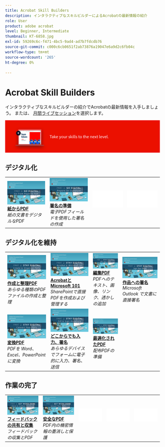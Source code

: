 ```yaml
---
title: Acrobat Skill Builders
description: インタラクティブなスキルビルダーによるAcrobatの最新情報の紹介
role: User
product: adobe acrobat
level: Beginner, Intermediate
thumbnail: KT-6858.jpg
exl-id: 59269c6c-f471-4bc5-9ad4-ad7b7fdcdb76
source-git-commit: c000c6cb0651f2ab73876a19047e6a9d2c6fb04c
workflow-type: tm+mt
source-wordcount: '265'
ht-degree: 0%

---
```


# Acrobat Skill Builders

インタラクティブなスキルビルダーの紹介でAcrobatの最新情報を入手しましょう。 または、 [月間ライブセッション](skill-builder-webinars.md)を選択します。

![Acrobat Skill Builder の画像](../assets/Hero-SkillBuilders.png)

## デジタル化

<table style="table-layout:fixed">
<tr>
  <td>
    <a href="https://doccloud.adobeconnect.com/paperpdf/" target="_blank">
      <img alt="紙からPDF" src="../assets/sb_papertopdf.png" />
    </a>
    <div>
    <a href="https://doccloud.adobeconnect.com/paperpdf/" target="_blank"><strong>紙からPDF</strong></a>
    </div>
    <em>紙の文書をデジタルなPDF</em>
    <br>
  </td>
  <td>
    <a href="https://doccloud.adobeconnect.com/skillbuilder-sigforms/" target="_blank">
      <img alt="紙からPDF" src="../assets/sb_prepareforsignature.png" />
    </a>
    <div>
    <a href="https://doccloud.adobeconnect.com/skillbuilder-sigforms/" target="_blank"><strong>署名の準備</strong></a>
    </div>
    <em>電子PDFフィールドを使用した署名の作成</em>
    <br>
  </td>
  <td>
    <img alt="スペーサー" src="../assets/Whitespacer.png" />
    <div>
    <br>
  </td>
  <td>
    <img alt="スペーサー" src="../assets/Whitespacer.png" />
    <div>
    <br>
  </td>
</tr>
</table>

## デジタル化を維持

<table style="table-layout:fixed">
<tr>
 <td>
    <a href="https://doccloud.adobeconnect.com/createpdfs/" target="_blank">
      <img alt="作成と整理PDF" src="../assets/sb_create.png" />
    </a>
    <div>
    <a href="https://doccloud.adobeconnect.com/createpdfs/" target="_blank"><strong>作成と整理PDF</strong></a>
    </div>
    <em>あらゆる種類のPDFファイルの作成と整理</em>
    <br>
  </td>
  <td>
    <a href="https://doccloud.adobeconnect.com/micro/" target="_blank">
      <img alt="AcrobatとMicrosoft 101" src="../assets/sb_microsoft.png" />
    </a>
    <div>
    <a href="https://doccloud.adobeconnect.com/micro/" target="_blank"><strong>AcrobatとMicrosoft 101</strong></a>
    </div>
    <em>SharePointで直接PDFを作成および管理する</em>
    <br>
  </td>
  <td>
    <a href="https://doccloud.adobeconnect.com/editpdf/" target="_blank">
      <img alt="編集PDF" src="../assets/sb_edit.png" />
    </a>
    <div>
    <a href="https://doccloud.adobeconnect.com/editpdf/" target="_blank"><strong>編集PDF</strong></a>
    </div>
    <em>PDFへのテキスト、画像、リンク、透かしの追加</em>
    <br>
  </td>
  <td>
    <a href="https://doccloud.adobeconnect.com/sign/" target="_blank">
      <img alt="作品への署名" src="../assets/sb_signed.png" />
    </a>
    <div>
    <a href="https://doccloud.adobeconnect.com/sign/" target="_blank"><strong>作品への署名</strong></a>
    </div>
    <em>Microsoft Outlook で文書に直接署名</em>
    <br>
  </td>
</tr>
<tr>
  <td>
    <a href="https://doccloud.adobeconnect.com/convertpdfs/" target="_blank">
      <img alt="変換PDF" src="../assets/sb_convert.png" />
    </a>
    <div>
    <a href="https://doccloud.adobeconnect.com/convertpdfs/" target="_blank"><strong>変換PDF</strong></a>
    </div>
    <em>PDFを Word、Excel、PowerPoint に変換</em>
    <br>
  </td>
  <td>
    <a href="https://doccloud.adobeconnect.com/fillsign/" target="_blank">
      <img alt="どこからでも入力、署名" src="../assets/sb_fill.png" />
    </a>
    <div>
    <a href="https://doccloud.adobeconnect.com/fillsign/" target="_blank"><strong>どこからでも入力、署名</strong></a>
    </div>
    <em>あらゆるデバイスでフォームに電子的に入力、署名、送信</em>
    <br>
  </td>
   <td>
    <a href="https://doccloud.adobeconnect.com/optimizepdfs/" target="_blank">
      <img alt="最適化されたPDF" src="../assets/sb_optimize.png" />
    </a>
    <div>
    <a href="https://doccloud.adobeconnect.com/optimizepdfs/" target="_blank"><strong>最適化されたPDF</strong></a>
    </div>
    <em>配布PDFの準備</em>
    <br>
  </td>
</tr>
</table>

## 作業の完了

<table style="table-layout:fixed">
<tr>
  <td>
    <a href="https://doccloud.adobeconnect.com/skillbuilder-share/" target="_blank">
      <img alt="フィードバックの共有と収集" src="../assets/sb_feedback.png" />
    </a>
    <div>
    <a href="https://doccloud.adobeconnect.com/skillbuilder-share/" target="_blank"><strong>フィードバックの共有と収集</strong></a>
    </div>
    <em>フィードバックの収集とPDF</em>
    <br>
  </td>
  <td>
    <a href="https://doccloud.adobeconnect.com/securepdfs/" target="_blank">
      <img alt="安全なPDF" src="../assets/sb_secure.png" />
    </a>
    <div>
    <a href="https://doccloud.adobeconnect.com/securepdfs/" target="_blank"><strong>安全なPDF</strong></a>
    </div>
    <em>PDF内の機密情報の墨消しと保護</em>
    <br>
  </td>
  <td>
   <img alt="スペーサー" src="../assets/Whitespacer.png" />
    <div>
    <br>
  </td>
  <td>
   <img alt="スペーサー" src="../assets/Whitespacer.png" />
    <div>
    <br>
  </td>
  <td>
   <img alt="スペーサー" src="../assets/Whitespacer.png" />
    <div>
    <br>
  </td>
</tr>
</table>

